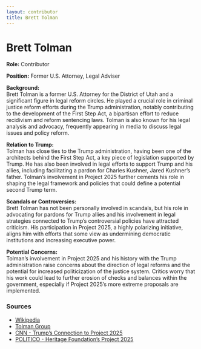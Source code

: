 ```yaml
---
layout: contributor
title: Brett Tolman
---
```


# Brett Tolman

**Role:** Contributor

**Position:** Former U.S. Attorney, Legal Adviser

**Background:**  
Brett Tolman is a former U.S. Attorney for the District of Utah and a significant figure in legal reform circles. He played a crucial role in criminal justice reform efforts during the Trump administration, notably contributing to the development of the First Step Act, a bipartisan effort to reduce recidivism and reform sentencing laws. Tolman is also known for his legal analysis and advocacy, frequently appearing in media to discuss legal issues and policy reform.

**Relation to Trump:**  
Tolman has close ties to the Trump administration, having been one of the architects behind the First Step Act, a key piece of legislation supported by Trump. He has also been involved in legal efforts to support Trump and his allies, including facilitating a pardon for Charles Kushner, Jared Kushner’s father. Tolman’s involvement in Project 2025 further cements his role in shaping the legal framework and policies that could define a potential second Trump term.

**Scandals or Controversies:**  
Brett Tolman has not been personally involved in scandals, but his role in advocating for pardons for Trump allies and his involvement in legal strategies connected to Trump’s controversial policies have attracted criticism. His participation in Project 2025, a highly polarizing initiative, aligns him with efforts that some view as undermining democratic institutions and increasing executive power.

**Potential Concerns:**  
Tolman’s involvement in Project 2025 and his history with the Trump administration raise concerns about the direction of legal reforms and the potential for increased politicization of the justice system. Critics worry that his work could lead to further erosion of checks and balances within the government, especially if Project 2025’s more extreme proposals are implemented.

### Sources
- [Wikipedia](https://en.wikipedia.org/wiki/Brett_Tolman)
- [Tolman Group](https://www.tolmangroup.com/brett-tolman)
- [CNN - Trump’s Connection to Project 2025](https://www.cnn.com/2024/07/11/politics/trump-allies-project-2025/index.html)
- [POLITICO - Heritage Foundation’s Project 2025](https://www.politico.com/news/magazine/2024/08/02/project-2025-trump-inside-story-00172299)
